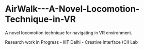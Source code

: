 # AirWalk---A-Novel-Locomotion-Technique-in-VR

A novel locomotion technique for navigating in VR environment.

Research work in Progress - IIIT Delhi - Creative Interface (CI) Lab
